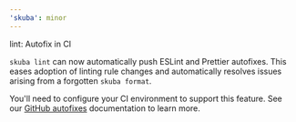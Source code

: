 ```yaml
---
'skuba': minor
---
```


lint: Autofix in CI

`skuba lint` can now automatically push ESLint and Prettier autofixes. This eases adoption of linting rule changes and automatically resolves issues arising from a forgotten `skuba format`.

You'll need to configure your CI environment to support this feature. See our [GitHub autofixes](https://seek-oss.github.io/skuba/docs/deep-dives/github.html#github-autofixes) documentation to learn more.
